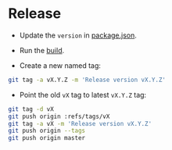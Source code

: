 # Release

- Update the `version` in [package.json](./package.json).

- Run the [build](./CONTRIBUTING.md#build).

- Create a new named tag:

```bash
git tag -a vX.Y.Z -m 'Release version vX.Y.Z'
```

- Point the old `vX` tag to latest `vX.Y.Z` tag:

```bash
git tag -d vX
git push origin :refs/tags/vX
git tag -a vX -m 'Release version vX.Y.Z'
git push origin --tags
git push origin master
```
